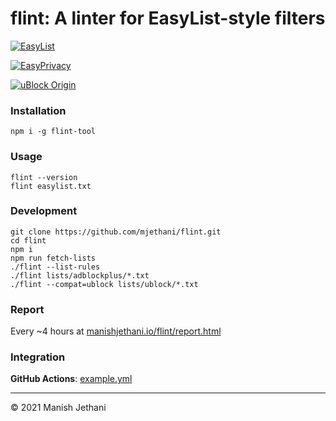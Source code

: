 # flint: A linter for EasyList-style filters

[![EasyList](https://github.com/mjethani/flint/actions/workflows/easylist.yml/badge.svg)](https://github.com/mjethani/flint/actions/workflows/easylist.yml)

[![EasyPrivacy](https://github.com/mjethani/flint/actions/workflows/easyprivacy.yml/badge.svg)](https://github.com/mjethani/flint/actions/workflows/easyprivacy.yml)

[![uBlock Origin](https://github.com/mjethani/flint/actions/workflows/ublock.yml/badge.svg)](https://github.com/mjethani/flint/actions/workflows/ublock.yml)

### Installation

```
npm i -g flint-tool
```

### Usage

```
flint --version
flint easylist.txt
```

### Development

```
git clone https://github.com/mjethani/flint.git
cd flint
npm i
npm run fetch-lists
./flint --list-rules
./flint lists/adblockplus/*.txt
./flint --compat=ublock lists/ublock/*.txt
```

### Report

Every ~4 hours at [manishjethani.io/flint/report.html](https://manishjethani.io/flint/report.html)

### Integration

__GitHub Actions__: [example.yml](https://gist.github.com/mjethani/eb43063309fde1fce1b29b95304a68b0)

---

&copy; 2021 Manish Jethani
